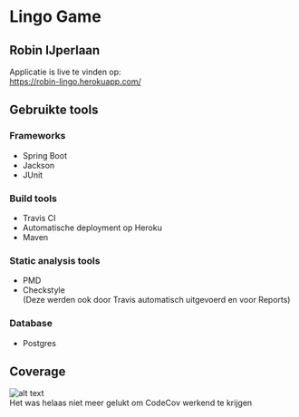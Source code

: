 # Lingo Game 
## Robin IJperlaan

Applicatie is live te vinden op: <br>
<https://robin-lingo.herokuapp.com/>


## Gebruikte tools
### Frameworks
- Spring Boot
- Jackson
- JUnit

### Build tools
 - Travis CI
 - Automatische deployment op Heroku
 - Maven

### Static analysis tools
- PMD
- Checkstyle <br>
(Deze werden ook door Travis automatisch uitgevoerd en voor Reports)

### Database
- Postgres


## Coverage
![alt text](https://i.imgur.com/x1OzvL7.png) <br>
Het was helaas niet meer gelukt om CodeCov werkend te krijgen
